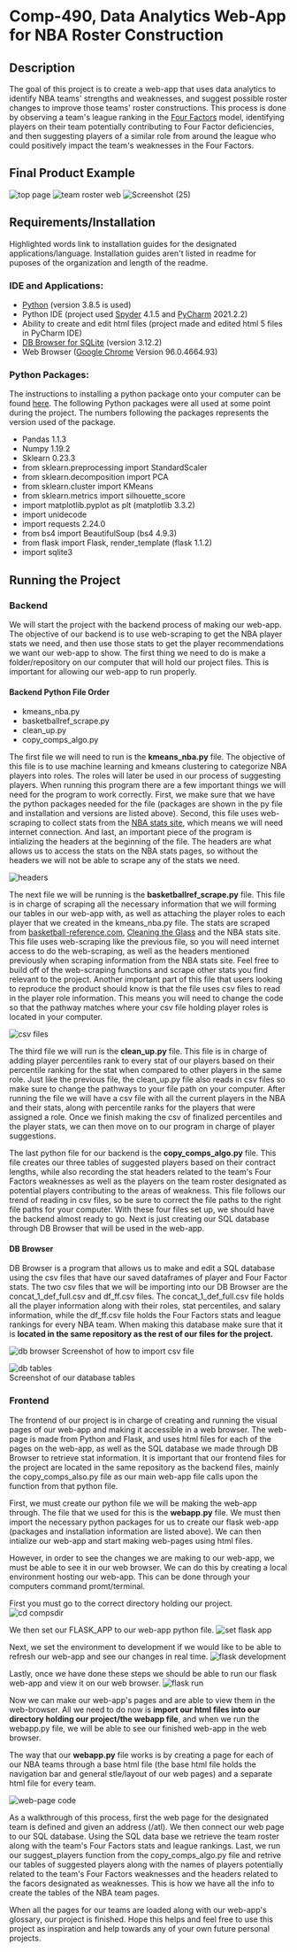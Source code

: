 # Comp-490, Data Analytics Web-App for NBA Roster Construction

## Description
The goal of this project is to create a web-app that uses data analytics to identify NBA teams' strengths and weaknesses, and suggest possible roster changes to improve those teams' roster constructions. This process is done by observing a team's league ranking in the [Four Factors](https://squared2020.com/2017/09/05/introduction-to-olivers-four-factors/) model, identifying players on their team potentially contributing to Four Factor deficiencies, and then suggesting players of a similar role from around the league who could positively impact the team's weaknesses in the Four Factors.

## Final Product Example
![top page](https://user-images.githubusercontent.com/60911325/145886322-5a3070e8-2814-4a37-ad34-589365f7847a.png)
![team roster web](https://user-images.githubusercontent.com/60911325/145885852-6f4bc05d-4174-470c-86d5-0fb177a553ae.png)
![Screenshot (25)](https://user-images.githubusercontent.com/60911325/145885571-fe9d8649-0bbe-438b-bbd2-135241267470.png)

## Requirements/Installation
Highlighted words link to installation guides for the designated applications/language. Installation guides aren't listed in readme for puposes of the organization and length of the readme.

### IDE and Applications:

- [Python](https://www.digitalocean.com/community/tutorial_series/how-to-install-and-set-up-a-local-programming-environment-for-python-3) (version 3.8.5 is used)
- Python IDE (project used [Spyder](https://docs.spyder-ide.org/current/installation.html) 4.1.5 and [PyCharm](https://www.jetbrains.com/help/pycharm/installation-guide.html) 2021.2.2)
- Ability to create and edit html files (project made and edited html 5 files in PyCharm IDE)
- [DB Browser for SQLite](https://sqlitebrowser.org/dl/) (version 3.12.2)
- Web Browser ([Google Chrome](https://chromeenterprise.google/browser/download/?utm_source=adwords&utm_medium=cpc&utm_campaign=2021-H2-chromebrowser-paidmed-paiddisplay-other-chromebrowserent&utm_term=downloadnow%23chrome-browser-download&utm_content=GCEJ&brand=GCEJ&gclid=CjwKCAiA-9uNBhBTEiwAN3IlNNLX4ywfEwf_bDGfA4QKs2jXSWsQbb-d-a8Ww0rzrvg96dRUELWk3xoCiYkQAvD_BwE&gclsrc=aw.ds#windows-tab) Version 96.0.4664.93)

### Python Packages:
The instructions to installing a python package onto your computer can be found [here](https://packaging.python.org/en/latest/tutorials/installing-packages/). The following Python packages were all used at some point during the project. The numbers following the packages represents the version used of the package.

- Pandas 1.1.3
- Numpy 1.19.2
- Sklearn 0.23.3
- from sklearn.preprocessing import StandardScaler
- from sklearn.decomposition import PCA
- from sklearn.cluster import KMeans
- from sklearn.metrics import silhouette_score
- import matplotlib.pyplot as plt (matplotlib 3.3.2)
- import unidecode
- import requests 2.24.0
- from bs4 import BeautifulSoup (bs4 4.9.3)
- from flask import Flask, render_template (flask 1.1.2)
- import sqlite3

## Running the Project

### Backend
We will start the project with the backend process of making our web-app. The objective of our backend is to use web-scraping to get the NBA player stats we need, and then use those stats to get the player recommendations we want our web-app to show. The first thing we need to do is make a folder/repository on our computer that will hold our project files. This is important for allowing our web-app to run properly. 

#### Backend Python File Order
- kmeans_nba.py
- basketballref_scrape.py
- clean_up.py
- copy_comps_algo.py

The first file we will need to run is the **kmeans_nba.py** file. The objective of this file is to use machine learning and kmeans clustering to categorize NBA players into roles. The roles will later be used in our process of suggesting players. When running this program there are a few important things we will need for the program to work correctly. First, we make sure that we have the python packages needed for the file (packages are shown in the py file and installation and versions are listed above). Second, this file uses web-scraping to collect stats from the [NBA stats site](https://www.nba.com/stats/), which means we will need internet connection. And last, an important piece of the program is intializing the headers at the beginning of the file. The headers are what allows us to access the stats on the NBA stats pages, so without the headers we will not be able to scrape any of the stats we need.

![headers](https://user-images.githubusercontent.com/60911325/145907537-fff9af1a-33bb-4927-86f7-58ef0d371905.png)

The next file we will be running is the **basketballref_scrape.py** file. This file is in charge of scraping all the necessary information that we will forming our tables in our web-app with, as well as attaching the player roles to each player that we created in the kmeans_nba.py file. The stats are scraped from [basketball-reference.com](https://www.basketball-reference.com/), [Cleaning the Glass](https://cleaningtheglass.com/) and the NBA stats site. This file uses web-scraping like the previous file, so you will need internet access to do the web-scraping, as well as the headers mentioned previously when scraping information from the NBA stats site. Feel free to build off of the web-scraping functions and scrape other stats you find relevant to the project. Another important part of this file that users looking to reproduce the product should know is that the file uses csv files to read in the player role information. This means you will need to change the code so that the pathway matches where your csv file holding player roles is located in your computer. 

![csv files](https://user-images.githubusercontent.com/60911325/145913844-1c34a9c5-9d2e-4454-bd6e-e2053ab16be1.png)

The third file we will run is the **clean_up.py** file. This file is in charge of adding player percentiles rank to every stat of our players based on their percentile ranking for the stat when compared to other players in the same role. Just like the previous file, the clean_up.py file also reads in csv files so make sure to change the pathways to your file path on your computer. After running the file we will have a csv file with all the current players in the NBA and their stats, along with percentile ranks for the players that were assigned a role. Once we finish making the csv of finalized percentiles and the player stats, we can then move on to our program in charge of player suggestions.

The last python file for our backend is the **copy_comps_algo.py** file. This file creates our three tables of suggested players based on their contract lengths, while also recording the stat headers related to the team's Four Factors weaknesses as well as the players on the team roster designated as potential players contributing to the areas of weakness. This file follows our trend of reading in csv files, so be sure to correct the file paths to the right file paths for your computer. With these four files set up, we should have the backend almost ready to go. Next is just creating our SQL database through DB Browser that will be used in the web-app. 

#### DB Browser
DB Browser is a program that allows us to make and edit a SQL database using the csv files that have our saved dataframes of player and Four Factor stats. The two csv files that we will be importing into our DB Browser are the concat_1_def_full.csv and df_ff.csv files. The concat_1_def_full.csv file holds all the player information along with their roles, stat percentiles, and salary information, while the df_ff.csv file holds the Four Factors stats and league rankings for every NBA team. When making this database make sure that it is **located in the same repository as the rest of our files for the project.**

![db browser](https://user-images.githubusercontent.com/60911325/145916352-69574743-3176-4ab7-aea1-1366a16029af.png)
Screenshot of how to import csv file

![db tables](https://user-images.githubusercontent.com/60911325/145916343-7d383202-d4f5-46ed-9541-6d2a5df0e2d2.png)  
Screenshot of our database tables


### Frontend
The frontend of our project is in charge of creating and running the visual pages of our web-app and making it accessible in a web browser. The web-page is made from Python and Flask, and uses html files for each of the pages on the web-app, as well as the SQL database we made through DB Browser to retrieve stat information. It is important that our frontend files for the project are located in the same repository as the backend files, mainly the copy_comps_also.py file as our main web-app file calls upon the function from that python file.

First, we must create our python file we will be making the web-app through. The file that we used for this is the **webapp.py** file. We must then import the necessary python packages for us to create our flask web-app (packages and installation information are listed above). We can then intialize our web-app and start making web-pages using html files.

However, in order to see the changes we are making to our web-app, we must be able to see it in our web browser. We can do this by creating a local environment hosting our web-app. This can be done through your computers command promt/terminal.

First you must go to the correct directory holding our project.  
![cd compsdir](https://user-images.githubusercontent.com/60911325/145917820-54c50dd2-e13d-4657-93ad-c2564e6f0c48.png)

We then set our FLASK_APP to our web-app python file.
![set flask app](https://user-images.githubusercontent.com/60911325/145917836-a9aefe4e-8b71-4c12-a18b-d730247463d3.png)

Next, we set the environment to development if we would like to be able to refresh our web-app and see our changes in real time.
![flask development](https://user-images.githubusercontent.com/60911325/145917854-b5ff6d9c-df06-41f0-a2cf-0dfe65d8395e.png)

Lastly, once we have done these steps we should be able to run our flask web-app and view it on our web browser.
![flask run](https://user-images.githubusercontent.com/60911325/145917863-9f12224a-300e-4884-bddc-79d52b9b5799.png)

Now we can make our web-app's pages and are able to view them in the web-browser. All we need to do now is **import our html files into our directory holding our project/the webapp file**, and when we run the webapp.py file, we will be able to see our finished web-app in the web browser. 

The way that our **webapp.py** file works is by creating a page for each of our NBA teams through a base html file (the base html file holds the navigation bar and general stle/layout of our web pages) and a separate html file for every team. 

![web-page code](https://user-images.githubusercontent.com/60911325/145921671-b3f26f8a-0d4c-4730-b1ae-b9995f9e05a7.png)

As a walkthrough of this process, first the web page for the designated team is defined and given an address (/atl). We then connect our web page to our SQL database. Using the SQL data base we retrieve the team roster along with the team's Four Factors stats and league rankings. Last, we run our suggest_players function from the copy_comps_algo.py file and retrive our tables of suggested players along with the names of players potentially related to the team's Four Factors weaknesses and the headers related to the facors designated as weaknesses. This is how we have all the info to create the tables of the NBA team pages.

When all the pages for our teams are loaded along with our web-app's glossary, our project is finished. Hope this helps and feel free to use this project as inspiration and help towards any of your own future personal projects.

